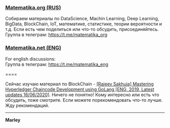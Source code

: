 ### <a href="//matematika.org">Matematika.org (RUS)</a>

Собираем материалы по DataScience, Machin Learning, Deep Learning, BigData, BlockChain, IoT, математике, статистике, теории вероятности и т.д. Если есть чем поделиться или что-то обсудить, присоединяйтесь.  
Группа в телеграм: https://t.me/matematika_org


### <a href="//matematika.net">Matematika.net (ENG)</a>

For english discussions:  
Группа в телеграм: https://t.me/matematika_eng

====

Сейчас изучаю материал по BlockChain - <a href="//matematika.org/blockchain/hyperledger/fabric/">[Rajeev Sakhuja] Mastering Hyperledger Chaincode Development using GoLang [ENG, 2019, Latest updates 16/06/2020]</a>.
Ничего не понятно! Кому интересно или есть что обсудить, тоже смотрите. Если можете порекомендовать что-то лучше. Жду рекомендаций.

---

**Marley**
